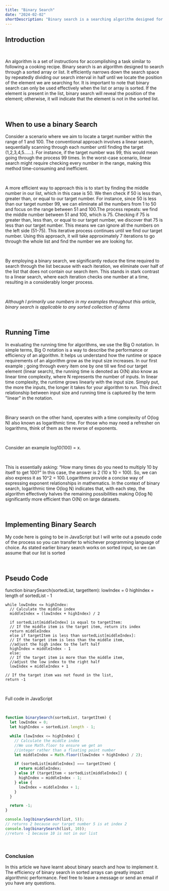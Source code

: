 ```yaml
---
title: "Binary Search"
date: "2024-02-02"
shortDescription: "Binary search is a searching algorithm designed for sorted array or list. Binary search efficiently narrows down the search space by repeatedly dividing our search interval in half until we locate the position of the element we are searching for."
---
```


## **Introduction**

&ensp;

An algorithm is a set of instructions for accomplishing a task similar to following a cooking recipe. Binary search is an algorithm designed to search through a sorted array or list. It efficiently narrows down the search space by repeatedly dividing our search interval in half until we locate the position of the element we are searching for. It is important to note that binary search can only be used effectively when the list or array is sorted. If the element is present in the list, binary search will reveal the position of the element; otherwise, it will indicate that the element is not in the sorted list.

&ensp;

## **When to use a binary Search**

Consider a scenario where we aim to locate a target number within the range of 1 and 100. The conventional approach involves a linear search, sequentially scanning through each number until finding the target (1,2,3,4,5……). For instance, if the target number was 99, this would mean going through the process 99 times. In the worst-case scenario, linear search might require checking every number in the range, making this method time-consuming and inefficient.

&nbsp;

A more efficient way to approach this is to start by finding the middle number in our list, which in this case is 50. We then check if 50 is less than, greater than, or equal to our target number. For instance, since 50 is less than our target number 99, we can eliminate all the numbers from 1 to 50 and focus on the range between 51 and 100.The process repeats: we find the middle number between 51 and 100, which is 75. Checking if 75 is greater than, less than, or equal to our target number, we discover that 75 is less than our target number. This means we can ignore all the numbers on the left side (51-75). This iterative process continues until we find our target number. Using this approach, it will take approximately 7 iterations to go through the whole list and find the number we are looking for.

&nbsp;

By employing a binary search, we significantly reduce the time required to search through the list because with each iteration, we eliminate over half of the list that does not contain our search item. This stands in stark contrast to a linear search, where each iteration checks one number at a time, resulting in a considerably longer process.

&ensp;

_Although I primarily use numbers in my examples throughout this article, binary search is applicable to any sorted collection of items_

&ensp;

## **Running Time**

In evaluating the running time for algorithms, we use the Big O notation. In simple terms, Big O notation is a way to describe the performance or efficiency of an algorithm. It helps us understand how the runtime or space requirements of an algorithm grow as the input size increases.
In our first example ; going through every item one by one till we find our target element (linear search), the running time is denoted as O(N) also know as linear time complexity, where N represents the number of inputs. In linear time complexity, the runtime grows linearly with the input size. Simply put, the more the inputs, the longer it takes for your algorithm to run. This direct relationship between input size and running time is captured by the term "linear" in the notation.

&nbsp;

Binary search on the other hand, operates with a time complexity of O(log N) also known as logarithmic time. For those who may need a refresher on logarithms, think of them as the reverse of exponents.

&nbsp;

Consider an example log10(100) = x.

&nbsp;

This is essentially asking: “How many times do you need to multiply 10 by itself to get 100?” In this case, the answer is 2 (10 x 10 = 100). So, we can also express it as 10^2 = 100. Logarithms provide a concise way of expressing exponent relationships in mathematics. In the context of binary search, logarithmic time O(log N) indicates that, with each step, the algorithm effectively halves the remaining possibilities making O(log N) significantly more efficient than O(N) on large datasets.

&nbsp;

## **Implementing Binary Search**

My code here is going to be in JavaScript but I will write out a pseudo code of the process so you can transfer to whichever programming language of choice. As stated earlier binary search works on sorted input, so we can assume that our list is sorted

&nbsp;

## **Pseudo Code**

function binarySearch(sortedList, targetItem):
lowIndex = 0
highIndex = length of sortedList - 1

    while lowIndex <= highIndex:
      // Calculate the middle index
      middleIndex = (lowIndex + highIndex) / 2

      if sortedList[middleIndex] is equal to targetItem:
      // If the middle item is the target item, return its index
      return middleIndex
      else if targetItem is less than sortedList[middleIndex]:
      // If the target item is less than the middle item,
      //adjust the high index to the left half
      highIndex = middleIndex - 1
      else:
      // If the target item is more than the middle item,
      //adjust the low index to the right half
      lowIndex = middleIndex + 1

    // If the target item was not found in the list,
    return -1

&nbsp;

Full code in JavaScript

&nbsp;

```js
function binarySearch(sortedList, targetItem) {
  let lowIndex = 0;
  let highIndex = sortedList.length - 1;

  while (lowIndex <= highIndex) {
    // Calculate the middle index
    //We use Math.floor to ensure we get an
    //integer rather than a floating point number
    let middleIndex = Math.floor((lowIndex + highIndex) / 2);

    if (sortedList[middleIndex] === targetItem) {
      return middleIndex;
    } else if (targetItem < sortedList[middleIndex]) {
      highIndex = middleIndex - 1;
    } else {
      lowIndex = middleIndex + 1;
    }
  }

  return -1;
}

console.log(binarySearch(list, 5));
// returns 2 because our target number 5 is at index 2
console.log(binarySearch(list, 10));
//return -1 because 10 is not in our list
```

&nbsp;

### **Conclusion**

In this article we have learnt about binary search and how to implement it. The efficiency of binary search in sorted arrays can greatly impact algorithmic performance. Feel free to leave a message or send an email if you have any questions.
